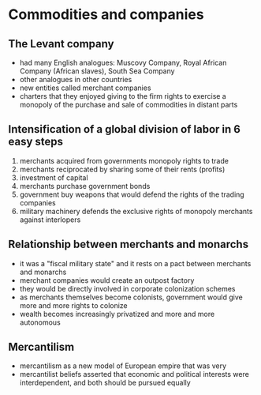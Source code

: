 # Commodities and companies

## The Levant company
* had many English analogues: Muscovy Company, Royal African Company (African slaves), South Sea Company
* other analogues in other countries
* new entities called merchant companies
* charters that they enjoyed giving to the firm rights to exercise a monopoly of the purchase and sale of commodities in distant parts

## Intensification of a global division of labor in 6 easy steps
1. merchants acquired from governments monopoly rights to trade
2. merchants reciprocated by sharing some of their rents (profits)
3. investment of capital
4. merchants purchase government bonds
5. government buy weapons that would defend the rights of the trading companies
6. military machinery defends the exclusive rights of monopoly merchants against interlopers

## Relationship between merchants and monarchs
* it was a "fiscal military state" and it rests on a pact between merchants and monarchs
* merchant companies would create an outpost factory
* they would be directly involved in corporate colonization schemes
* as merchants themselves become colonists, government would give more and more rights to colonize
* wealth becomes increasingly privatized and more and more autonomous

## Mercantilism
* mercantilism as a new model of European empire that was very
* mercantilist beliefs asserted that economic and political interests were interdependent, and both should be pursued equally